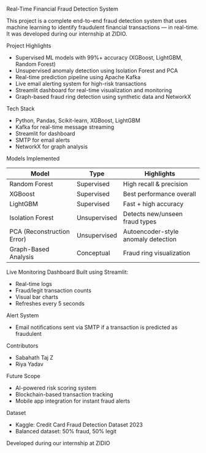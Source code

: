 Real-Time Financial Fraud Detection System

This project is a complete end-to-end fraud detection system that uses machine learning to identify fraudulent financial transactions — in real-time. It was developed during our internship at ZIDIO.

Project Highlights
- Supervised ML models with 99%+ accuracy (XGBoost, LightGBM, Random Forest)
- Unsupervised anomaly detection using Isolation Forest and PCA
- Real-time prediction pipeline using Apache Kafka
- Live email alerting system for high-risk transactions
- Streamlit dashboard for real-time visualization and monitoring
- Graph-based fraud ring detection using synthetic data and NetworkX

Tech Stack
- Python, Pandas, Scikit-learn, XGBoost, LightGBM
- Kafka for real-time message streaming
- Streamlit for dashboard
- SMTP for email alerts
- NetworkX for graph analysis

Models Implemented

| Model              | Type          | Highlights                      |
|-------------------|---------------|----------------------------------|
| Random Forest      | Supervised    | High recall & precision         |
| XGBoost            | Supervised    | Best performance overall        |
| LightGBM           | Supervised    | Fast + high accuracy            |
| Isolation Forest   | Unsupervised  | Detects new/unseen fraud types  |
| PCA (Reconstruction Error) | Unsupervised  | Autoencoder-style anomaly detection |
| Graph-Based Analysis | Conceptual  | Fraud ring visualization        |

Live Monitoring Dashboard
Built using Streamlit:
- Real-time logs
- Fraud/legit transaction counts
- Visual bar charts
- Refreshes every 5 seconds

Alert System
- Email notifications sent via SMTP if a transaction is predicted as fraudulent

Contributors
- Sabahath Taj Z
- Riya Yadav

Future Scope
- AI-powered risk scoring system
- Blockchain-based transaction tracking
- Mobile app integration for instant fraud alerts

Dataset
- Kaggle: Credit Card Fraud Detection Dataset 2023
- Balanced dataset: 50% fraud, 50% legit

Developed during our internship at ZIDIO
